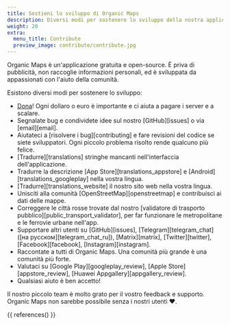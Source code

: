 ```yaml
---
title: Sostieni lo sviluppo di Organic Maps
description: Diversi modi per sostenere lo sviluppo della nostra applicazione gratuita
weight: 20
extra:
  menu_title: Contribute
  preview_image: contribute/contribute.jpg
---
```


Organic Maps è un'applicazione gratuita e open-source. È priva di pubblicità, non raccoglie informazioni personali,
ed è sviluppata da appassionati con l'aiuto della comunità.

Esistono diversi modi per sostenere lo sviluppo:

- [Dona](@/donate/index.it.md)! Ogni dollaro o euro è importante e ci aiuta a pagare i server e a scalare.
- Segnalate bug e condividete idee sul nostro [GitHub][issues]
  o via [email][email].
- Aiutateci a [risolvere i bug][contributing]
  e fare revisioni del codice se siete sviluppatori. Ogni piccolo problema risolto rende qualcuno più felice.
- [Tradurre][translations]
  stringhe mancanti nell'interfaccia dell'applicazione.
- Tradurre la descrizione [App Store][translations_appstore]
  e [Android][translations_googleplay]
  nella vostra lingua.
- [Tradurre][translations_website] il nostro sito web nella vostra lingua.
- Unisciti alla comunità [OpenStreetMap][openstreetmap] e contribuisci ai dati delle mappe.
- Correggere le città rosse trovate dal nostro [validatore di trasporto pubblico][public_transport_validator], per far funzionare le metropolitane e le ferrovie urbane nell'app.
- Supportare altri utenti su [GitHub][issues],
  [Telegram][telegram_chat] ([на русском][telegram_chat_ru]),
  [Matrix][matrix],
  [Twitter][twitter], [Facebook][facebook],
  [Instagram][instagram].
- Raccontate a tutti di Organic Maps. Una comunità più grande è una comunità più forte.
- Valutaci su [Google Play][googleplay_review],
  [Apple Store][appstore_review],
  [Huawei Appgallery][appgallery_review].
- Qualsiasi aiuto è ben accetto!

Il nostro piccolo team è molto grato per il vostro feedback e supporto. Organic Maps non sarebbe possibile senza i nostri utenti ❤️.

{{ references() }}
